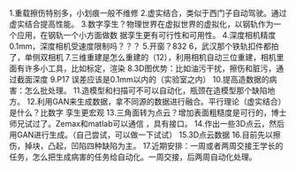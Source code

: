 1.重载擦伤特别多，小划痕一般不维修
2.虚实结合，类似于西门子自动驾驶。通过虚实结合提高性能。
3.数字孪生？物理世界在虚拟世界的虚拟化，以钢轨作为一个应用，在钢轨一个小方面做数
据孪生更有可行性和可用性。
4.深度相机精度0.1mm，深度相机受速度限制吗？？？
5.开窗？832
6，武汉那个铁轨扣件都拍了，单侧双相机
7.三维重建是怎么重建的（12），利用相机自动三位重建，相机里面有许多小工具，比如标定，渲染
8.3D图优势：比如油污干扰，擦伤和脏污，通过截面深度
9.P17 误差应该是0.1mm以内的（实验室之内）
10.提高造数据的病害：怎么批处理。
11.造模型和扫描可不可以自动化，瓶颈在造模型那个缺陷地方。
12.利用GAN来生成数据，拿不同源的数据进行融合。平行理论（虚实结合）是什么？比数字
孪生更宏观
13.三角面转为点云？增加表面粗糙度是可行的，博士师兄试过了。Zemax和matlab可以通信
，具有接口。
14.作出一些3D点云，然后用GAN进行生成。（自己尝试，可以做一下试试）
15.3D点云数据
16.目前先以擦伤，掉块，凸起，凹陷四种缺陷为主。
17.近期安排：一周或者两周交接王学长的任务，怎么把生成病害的任务给自动化。一周交接，后两周自动化处理。
